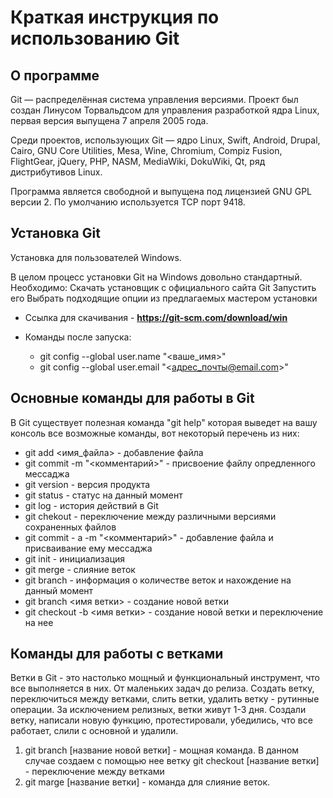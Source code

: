 # Краткая инструкция по использованию Git

## О программе 
Git — распределённая система управления версиями. Проект был создан Линусом Торвальдсом для управления разработкой ядра Linux, первая версия выпущена 7 апреля 2005 года.

Среди проектов, использующих Git — ядро Linux, Swift, Android, Drupal, Cairo, GNU Core Utilities, Mesa, Wine, Chromium, Compiz Fusion, FlightGear, jQuery, PHP, NASM, MediaWiki, DokuWiki, Qt, ряд дистрибутивов Linux.

Программа является свободной и выпущена под лицензией GNU GPL версии 2. По умолчанию используется TCP порт 9418.

## Установка Git

Установка для пользователей Windows.

В целом процесс установки Git на Windows довольно стандартный. Необходимо:
Скачать установщик с официального сайта Git
Запустить его
Выбрать подходящие опции из предлагаемых мастером установки
* Ссылка для скачивания - **https://git-scm.com/download/win**
* Команды после запуска:

    - git config --global user.name "<ваше_имя>"
    - git config --global user.email "<адрес_почты@email.com>"

## Основные команды для работы в Git
В Git существует полезная команда "git help" которая выведет на вашу консоль все возможные команды, вот некоторый перечень из них:
* git add <имя_файла> - добавление файла
* git commit -m "<комментарий>" - присвоение файлу опредленного мессаджа
* git version - версия продукта
* git status - статус на данный момент
* git log - история действий в Git
* git chekout - переключение между различными версиями сохраненных файлов
* git commit - a -m "<комментарий>" - добавление файла и присваивание ему мессаджа
* git init - инициализация
* git merge - слияние веток
* git branch - информация о количестве веток и нахождение на данный момент
* git branch <имя ветки> - создание новой ветки
* git checkout -b <имя ветки> - создание новой ветки и переключение на нее

## Команды для работы с ветками
Ветки в Git - это настолько мощный и функциональный инструмент, что все выполняется в них. От маленьких задач до релиза.
Создать ветку, переключиться между ветками, слить ветки, удалить ветку - рутинные операции.
За исключением релизных, ветки живут 1-3 дня. Создали ветку, написали новую функцию, протестировали, убедились, что все работает, слили с основной и удалили.
1. git branch [название новой ветки] - мощная команда. В данном случае создаем с помощью нее ветку 
git checkout [название ветки] - переключение между ветками
2. git marge [название ветки] - команда для слияние веток.